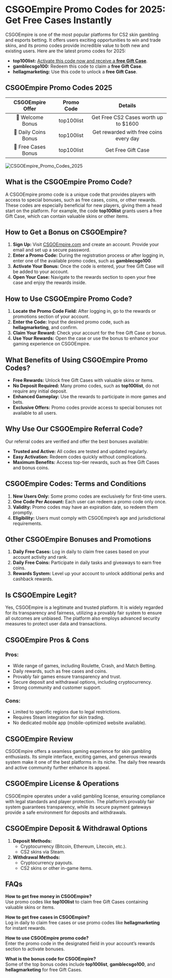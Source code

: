 # CSGOEmpire Promo Codes for 2025: Get Free Cases Instantly

CSGOEmpire is one of the most popular platforms for CS2 skin gambling and esports betting. It offers users exciting opportunities to win and trade skins, and its promo codes provide incredible value to both new and existing users. Here are the latest promo codes for 2025:

*   **top100list:** [Activate this code now and receive a **free Gift Case**](https://csgoempire.com/r/top100list).
*   **gamblecsgo100:** Redeem this code to claim a **free Gift Case**.
*   **hellagmarketing:** Use this code to unlock a **free Gift Case**.

## CSGOEmpire Promo Codes 2025
| CSGOEmpire Offer | Promo Code    | Details    |
| :---:   | :---: | :---: |
| 🎁 Welcome Bonus | top100list   | Get Free CS2 Cases worth up to $1600  |
| 💸 Daily Coins Bonus | top100list   | Get rewarded with free coins every day   |
| 🤑 Free Cases Bonus | top100list   | Get Free Gift Case   |

![CSGOEmpire_Promo_Codes_2025](https://github.com/user-attachments/assets/77d0403d-3f35-4e27-bd33-584e8f71e1b5)

## What is the CSGOEmpire Promo Code?

A CSGOEmpire promo code is a unique code that provides players with access to special bonuses, such as free cases, coins, or other rewards. These codes are especially beneficial for new players, giving them a head start on the platform. For example, the code **top100list** grants users a free Gift Case, which can contain valuable skins or other items.

## How to Get a Bonus on CSGOEmpire?

1.  **Sign Up:** Visit [CSGOEmpire.com](https://csgoempire.com/r/top100list) and create an account. Provide your email and set up a secure password.
2.  **Enter a Promo Code:** During the registration process or after logging in, enter one of the available promo codes, such as **gamblecsgo100**.
3.  **Activate Your Bonus:** Once the code is entered, your free Gift Case will be added to your account.
4.  **Open Your Case:** Navigate to the rewards section to open your free case and enjoy the rewards inside.

## How to Use CSGOEmpire Promo Code?

1.  **Locate the Promo Code Field:** After logging in, go to the rewards or promotions section of your account.
2.  **Enter the Code:** Input the desired promo code, such as **hellagmarketing**, and confirm.
3.  **Claim Your Reward:** Check your account for the free Gift Case or bonus.
4.  **Use Your Rewards:** Open the case or use the bonus to enhance your gaming experience on CSGOEmpire.

## What Benefits of Using CSGOEmpire Promo Codes?

*   **Free Rewards:** Unlock free Gift Cases with valuable skins or items.
*   **No Deposit Required:** Many promo codes, such as **top100list**, do not require any initial deposit.
*   **Enhanced Gameplay:** Use the rewards to participate in more games and bets.
*   **Exclusive Offers:** Promo codes provide access to special bonuses not available to all users.

## Why Use Our CSGOEmpire Referral Code?

Our referral codes are verified and offer the best bonuses available:

*   **Trusted and Active:** All codes are tested and updated regularly.
*   **Easy Activation:** Redeem codes quickly without complications.
*   **Maximum Benefits:** Access top-tier rewards, such as free Gift Cases and bonus coins.

## CSGOEmpire Codes: Terms and Conditions

1.  **New Users Only:** Some promo codes are exclusively for first-time users.
2.  **One Code Per Account:** Each user can redeem a promo code only once.
3.  **Validity:** Promo codes may have an expiration date, so redeem them promptly.
4.  **Eligibility:** Users must comply with CSGOEmpire’s age and jurisdictional requirements.

## Other CSGOEmpire Bonuses and Promotions

1.  **Daily Free Cases:** Log in daily to claim free cases based on your account activity and rank.
2.  **Daily Free Coins:** Participate in daily tasks and giveaways to earn free coins.
3.  **Rewards System:** Level up your account to unlock additional perks and cashback rewards.

## Is CSGOEmpire Legit?

Yes, CSGOEmpire is a legitimate and trusted platform. It is widely regarded for its transparency and fairness, utilizing a provably fair system to ensure all outcomes are unbiased. The platform also employs advanced security measures to protect user data and transactions.

## CSGOEmpire Pros & Cons

### Pros:

*   Wide range of games, including Roulette, Crash, and Match Betting.
*   Daily rewards, such as free cases and coins.
*   Provably fair games ensure transparency and trust.
*   Secure deposit and withdrawal options, including cryptocurrency.
*   Strong community and customer support.

### Cons:

*   Limited to specific regions due to legal restrictions.
*   Requires Steam integration for skin trading.
*   No dedicated mobile app (mobile-optimized website available).

## CSGOEmpire Review

CSGOEmpire offers a seamless gaming experience for skin gambling enthusiasts. Its simple interface, exciting games, and generous rewards system make it one of the best platforms in its niche. The daily free rewards and active community further enhance its appeal.

## CSGOEmpire License & Operations

CSGOEmpire operates under a valid gambling license, ensuring compliance with legal standards and player protection. The platform’s provably fair system guarantees transparency, while its secure payment gateways provide a safe environment for deposits and withdrawals.

## CSGOEmpire Deposit & Withdrawal Options

1.  **Deposit Methods:**
    *   Cryptocurrency (Bitcoin, Ethereum, Litecoin, etc.).
    *   CS2 skins via Steam.
2.  **Withdrawal Methods:**
    *   Cryptocurrency payouts.
    *   CS2 skins or other in-game items.

## FAQs

**How to get free money in CSGOEmpire?**  
Use promo codes like **top100list** to claim free Gift Cases containing valuable skins or items.

**How to get free cases in CSGOEmpire?**  
Log in daily to claim free cases or use promo codes like **hellagmarketing** for instant rewards.

**How to use CSGOEmpire promo code?**  
Enter the promo code in the designated field in your account’s rewards section to activate bonuses.

**What is the bonus code for CSGOEmpire?**  
Some of the top bonus codes include **top100list**, **gamblecsgo100**, and **hellagmarketing** for free Gift Cases.
